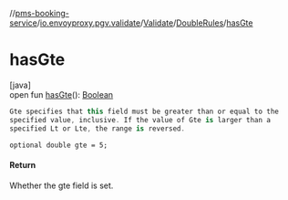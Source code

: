 //[pms-booking-service](../../../../index.md)/[io.envoyproxy.pgv.validate](../../index.md)/[Validate](../index.md)/[DoubleRules](index.md)/[hasGte](has-gte.md)

# hasGte

[java]\
open fun [hasGte](has-gte.md)(): [Boolean](https://kotlinlang.org/api/core/kotlin-stdlib/kotlin/-boolean/index.html)

```kotlin
Gte specifies that this field must be greater than or equal to the
specified value, inclusive. If the value of Gte is larger than a
specified Lt or Lte, the range is reversed.

```
`optional double gte = 5;`

#### Return

Whether the gte field is set.